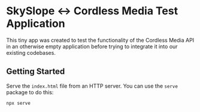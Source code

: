 # SkySlope <-> Cordless Media Test Application

This tiny app was created to test the functionality of the Cordless Media API in an otherwise empty application before trying to integrate it into our existing codebases.

## Getting Started

Serve the `index.html` file from an HTTP server. You can use the `serve` package to do this:

```bash
npx serve
```
